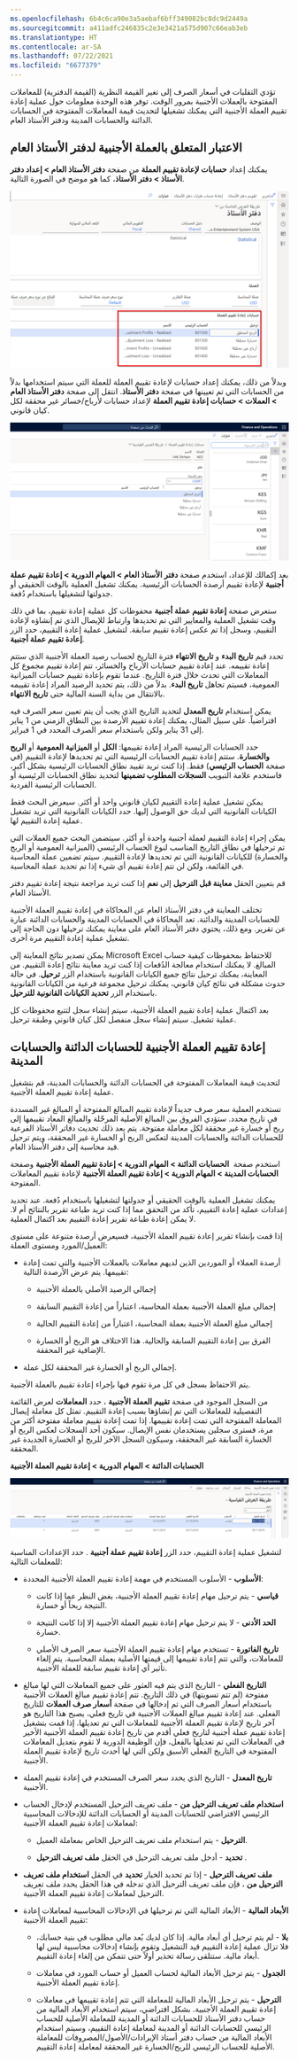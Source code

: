 ```yaml
---
ms.openlocfilehash: 6b4c6ca90e3a5aebaf6bff349082bc8dc9d2449a
ms.sourcegitcommit: a411adfc246835c2e3e3421a575d907c66eab3eb
ms.translationtype: HT
ms.contentlocale: ar-SA
ms.lasthandoff: 07/22/2021
ms.locfileid: "6677379"
---
```


تؤدي التقلبات في أسعار الصرف إلى تغير القيمة النظرية (القيمة الدفترية) للمعاملات المفتوحة بالعملات الأجنبية بمرور الوقت. توفر هذه الوحدة معلومات حول عملية إعادة تقييم العملة الأجنبية التي يمكنك تشغيلها لتحديث قيمة المعاملات المفتوحة في الحسابات الدائنة والحسابات المدينة ودفتر الأستاذ العام.

## <a name="foreign-currency-consideration-for-the-general-ledger"></a>الاعتبار المتعلق بالعملة الأجنبية لدفتر الأستاذ العام

يمكنك إعداد **حسابات لإعادة تقييم العملة** من صفحة **دفتر الأستاذ العام > إعداد دفتر الأستاذ > دفتر الأستاذ**، كما هو موضح في الصورة التالية.

[![لقطة شاشة للحسابات الخاصة بإعادة تقييم العملة في الصفحة "دفتر الأستاذ".](../media/ledger-1.png)](../media/ledger-1.png#lightbox) 

وبدلاً من ذلك، يمكنك إعداد حسابات لإعادة تقييم العملة للعملة التي سيتم استخدامها بدلاً من الحسابات التي تم تعيينها في صفحة **دفتر الأستاذ**. انتقل إلى صفحة **دفتر الأستاذ العام > العملات > حسابات إعادة تقييم العملة** لإعداد حسابات لأرباح/خسائر غير محققة لكل كيان قانوني.

[![لقطة شاشة لصفحة حسابات إعادة تقييم العملة.](../media/currency-1.png)](../media/currency-1.png#lightbox) 

بعد إكمالك للإعداد، استخدم صفحة **دفتر الأستاذ العام > المهام الدورية > إعادة تقييم عملة أجنبية** لإعادة تقييم أرصدة الحسابات الرئيسية. يمكنك تشغيل العملية بالوقت الحقيقي أو جدولتها لتشغيلها باستخدام دُفعة.

ستعرض صفحة **إعادة تقييم عملة أجنبية** محفوظات كل عملية إعادة تقييم، بما في ذلك وقت تشغيل العملية والمعايير التي تم تحديدها وارتباط للإيصال الذي تم إنشاؤه لإعادة التقييم، وسجل إذا تم عكس إعادة تقييم سابقة. لتشغيل عملية إعادة التقييم، حدد الزر **إعادة تقييم عملة أجنبية**.

تحدد قيم **تاريخ البدء** و **تاريخ الانتهاء** فترة التاريخ لحساب رصيد العملة الأجنبية الذي ستتم إعادة تقييمه. عند إعادة تقييم حسابات الأرباح والخسائر، تتم إعادة تقييم مجموع كل المعاملات التي تحدث خلال فترة التاريخ. عندما تقوم بإعادة تقييم حسابات الميزانية العمومية، فسيتم تجاهل **تاريخ البدء**. بدلاً من ذلك، يتم تحديد الرصيد المراد إعادة تقييمه بالانتقال من بداية السنة المالية حتى **تاريخ الانتهاء**.

يمكن استخدام **تاريخ المعدل** لتحديد التاريخ الذي يجب أن يتم تعيين سعر الصرف فيه افتراضياً. على سبيل المثال، يمكنك إعادة تقييم الأرصدة بين النطاق الزمني من 1 يناير إلى 31 يناير ولكن باستخدام سعر الصرف المحدد في 1 فبراير.

حدد الحسابات الرئيسية المراد إعادة تقييمها: **الكل** أو **الميزانية العمومية** أو **الربح والخسارة**. ستتم إعادة تقييم الحسابات الرئيسية التي تم تحديدها لإعادة التقييم (في صفحة **الحساب الرئيسي**) فقط. إذا كنت تريد تقييد نطاق الحسابات الرئيسية بشكل أكبر، فاستخدم علامة التبويب **السجلات المطلوب تضمينها** لتحديد نطاق الحسابات الرئيسية أو الحسابات الرئيسية الفردية.

يمكن تشغيل عملية إعادة التقييم لكيان قانوني واحد أو أكثر. سيعرض البحث فقط الكيانات القانونية التي لديك حق الوصول إليها.
حدد الكيانات القانونية التي تريد تشغيل عملية إعادة التقييم لها.

يمكن إجراء إعادة التقييم لعملة أجنبية واحدة أو أكثر. سيتضمن البحث جميع العملات التي تم ترحيلها في نطاق التاريخ المناسب لنوع الحساب الرئيسي (الميزانية العمومية أو الربح والخسارة) للكيانات القانونية التي تم تحديدها لإعادة التقييم. سيتم تضمين عملة المحاسبة في القائمة، ولكن لن تتم إعادة تقييم أي شيء إذا تم تحديد عملة المحاسبة.

قم بتعيين الحقل **معاينة قبل الترحيل** إلى **نعم** إذا كنت تريد مراجعة نتيجة إعادة تقييم دفتر الأستاذ العام.

تختلف المعاينة في دفتر الأستاذ العام عن المحاكاة في إعادة تقييم العملة الأجنبية للحسابات المدينة والدائنة.
تعد المحاكاة في الحسابات المدينة والحسابات الدائنة عبارة عن تقرير.
ومع ذلك، يحتوي دفتر الأستاذ العام على معاينة يمكنك ترحيلها دون الحاجة إلى تشغيل عملية إعادة التقييم مرة أخرى.

يمكن تصدير نتائج المعاينة إلى Microsoft Excel للاحتفاظ بمحفوظات كيفية حساب المبالغ. لا يمكنك استخدام معالجة الدُفعات إذا كنت تريد معاينة نتائج إعادة التقييم. من المعاينة، يمكنك ترحيل نتائج جميع الكيانات القانونية باستخدام الزر **ترحيل**. في حالة حدوث مشكلة في نتائج كيان قانوني، يمكنك ترحيل مجموعة فرعية من الكيانات القانونية باستخدام الزر **تحديد الكيانات القانونية للترحيل**.

بعد اكتمال عملية إعادة تقييم العملة الأجنبية، سيتم إنشاء سجل لتتبع محفوظات كل عملية تشغيل. سيتم إنشاء سجل منفصل لكل كيان قانوني وطبقة ترحيل.

## <a name="foreign-currency-revaluation-for-accounts-payable-and-accounts-receivable"></a>إعادة تقييم العملة الأجنبية للحسابات الدائنة والحسابات المدينة

لتحديث قيمة المعاملات المفتوحة في الحسابات الدائنة والحسابات المدينة، قم بتشغيل عملية إعادة تقييم العملة الأجنبية.

تستخدم العملية سعر صرف جديداً لإعادة تقييم المبالغ المفتوحة أو المبالغ غير المسددة في تاريخ محدد. ستؤدي الفروق بين المبالغ الأصلية المرحّلة والمبالغ المعاد تقييمها إلى ربح أو خسارة غير محققة لكل معاملة مفتوحة. يتم بعد ذلك تحديث دفاتر الأستاذ الفرعية للحسابات الدائنة والحسابات المدينة لتعكس الربح أو الخسارة غير المحققة، ويتم ترحيل قيد محاسبة إلى دفتر الأستاذ العام.

استخدم صفحة  **الحسابات الدائنة > المهام الدورية > إعادة تقييم العملة الأجنبية** وصفحة **الحسابات المدينة > المهام الدورية > إعادة تقييم العملة الأجنبية** لإعادة تقييم المعاملات المفتوحة.

يمكنك تشغيل العملية بالوقت الحقيقي أو جدولتها لتشغيلها باستخدام دُفعة. عند تحديد إعدادات عملية إعادة التقييم، تأكد من التحقق مما إذا كنت تريد طباعة تقرير بالنتائج أم لا. لا يمكن إعادة طباعة تقرير إعادة التقييم بعد اكتمال العملية.

إذا قمت بإنشاء تقرير إعادة تقييم العملة الأجنبية، فسيعرض أرصدة متنوعة على مستوى العميل/المورد ومستوى العملة:

-   أرصدة العملاء أو الموردين الذين لديهم معاملات بالعملات الأجنبية والتي تمت إعادة تقييمها. يتم عرض الأرصدة التالية:

    -   إجمالي الرصيد الأصلي بالعملة الأجنبية

    -   إجمالي مبلغ العملة الأجنبية بعملة المحاسبة، اعتباراً من إعادة التقييم السابقة

    -   إجمالي مبلغ العملة الأجنبية بعملة المحاسبة، اعتباراً من إعادة التقييم الحالية

    -   الفرق بين إعادة التقييم السابقة والحالية.
        هذا الاختلاف هو الربح أو الخسارة الإضافية غير المحققة.

-   إجمالي الربح أو الخسارة غير المحققة لكل عملة.

يتم الاحتفاظ بسجل في كل مرة تقوم فيها بإجراء إعادة تقييم بالعملة الأجنبية.

من السجل الموجود في صفحة **تقييم العملة الأجنبية** ، حدد **المعاملات** لعرض القائمة التفصيلية للمعاملات التي تم إنشاؤها بسبب إعادة التقييم. تمثل كل معاملة إيصال المعاملة المفتوحة التي تمت إعادة تقييمها. إذا تمت إعادة تقييم معاملة مفتوحة أكثر من مرة، فسترى سجلين يستخدمان نفس الإيصال. سيكون أحد السجلات لعكس الربح أو الخسارة السابقة غير المحققة، وسيكون السجل الآخر للربح أو الخسارة الجديدة غير المحققة.

**الحسابات الدائنة > المهام الدورية > إعادة تقييم العملة الأجنبية**

[![لقطة شاشة لصفحة إعادة تقييم العملة الأجنبية.](../media/revaluation.png)](../media/revaluation.png#lightbox)


لتشغيل عملية إعادة التقييم، حدد الزر **إعادة تقييم عملة أجنبية** . حدد الإعدادات المناسبة للمعلمات التالية:

-   **الأسلوب** - الأسلوب المستخدم في مهمة إعادة تقييم العملة الأجنبية المحددة:

    -   **قياسي** - يتم ترحيل مهام إعادة تقييم العملة الأجنبية، بغض النظر عما إذا كانت النتيجة ربحاً أو خسارة.

    -   **الحد الأدنى** - لا يتم ترحيل مهام إعادة تقييم العملة الأجنبية إلا إذا كانت النتيجة خسارة.

    -   **تاريخ الفاتورة** - تستخدم مهام إعادة تقييم العملة الأجنبية سعر الصرف الأصلي للمعاملات، والتي تتم إعادة تقييمها إلى قيمتها الأصلية بعملة المحاسبة. يتم إلغاء تأثير أي إعادة تقييم سابقة للعملة الأجنبية.

-   **التاريخ الفعلي** - التاريخ الذي يتم فيه العثور على جميع المعاملات التي لها مبالغ مفتوحة (لم تتم تسويتها) في ذلك التاريخ. تتم إعادة تقييم مبالغ العملات الأجنبية باستخدام أسعار الصرف التي تم إدخالها في صفحة **أسعار صرف العملات** للتاريخ الفعلي. عند إعادة تقييم مبالغ العملات الأجنبية في تاريخ فعلي، يصبح هذا التاريخ هو آخر تاريخ لإعادة تقييم العملة الأجنبية للمعاملات التي تم تعديلها. إذا قمت بتشغيل إعادة تقييم عملة أجنبية لتاريخ فعلي أقدم من تاريخ إعادة تقييم العملة الأجنبية الأخير في المعاملات التي تم تعديلها بالفعل، فإن الوظيفة الدورية لا تقوم بتعديل المعاملات المفتوحة في التاريخ الفعلي الأسبق ولكن التي لها أحدث تاريخ لإعادة تقييم العملة الأجنبية.

-   **تاريخ المعدل** - التاريخ الذي يحدد سعر الصرف المستخدم في إعادة تقييم العملة الأجنبية.

-   **استخدام ملف تعريف الترحيل من** - ملف تعريف الترحيل المستخدم لإدخال الحساب الرئيسي الافتراضي للحسابات المدينة أو الحسابات الدائنة للإدخالات المحاسبية لمعاملات إعادة تقييم العملة الأجنبية:

    -   **الترحيل** - يتم استخدام ملف تعريف الترحيل الخاص بمعاملة العميل.

    -   **تحديد** - أدخل ملف تعريف الترحيل في الحقل **ملف تعريف الترحيل** .

-   **ملف تعريف الترحيل** - إذا تم تحديد الخيار **تحديد** في الحقل **استخدام ملف تعريف الترحيل من** ، فإن ملف تعريف الترحيل الذي تدخله في هذا الحقل يحدد ملف تعريف الترحيل لمعاملات إعادة تقييم العملة الأجنبية.

-   **الأبعاد المالية** - الأبعاد المالية التي تم ترحيلها في الإدخالات المحاسبية لمعاملات إعادة تقييم العملة الأجنبية:

    -   **بلا** - لم يتم ترحيل أي أبعاد مالية. إذا كان لديك بُعد مالي مطلوب في بنية حسابك، فلا تزال عملية إعادة التقييم قيد التشغيل وتقوم بإنشاء إدخالات محاسبية ليس لها أبعاد مالية. ستتلقى رسالة تحذير أولاً حتى تتمكن من إلغاء إعادة التقييم.

    -   **الجدول** - يتم ترحيل الأبعاد المالية لحساب العميل أو حساب المورد في معاملات إعادة تقييم العملة الأجنبية.

    -   **الترحيل** - يتم ترحيل الأبعاد المالية للمعاملة التي تتم إعادة تقييمها في معاملات إعادة تقييم العملة الأجنبية. بشكل افتراضي، سيتم استخدام الأبعاد المالية من حساب دفتر الأستاذ للحسابات الدائنة أو المدينة للمعاملة الأصلية للحساب الرئيسي للحسابات الدائنة أو المدينة لمعاملة إعادة التقييم، وسيتم استخدام الأبعاد المالية من حساب دفتر أستاذ الإيرادات/الأصول/المصروفات للمعاملة الأصلية للحساب الرئيسي للربح/الخسارة غير المحققة لمعاملة إعادة التقييم.
